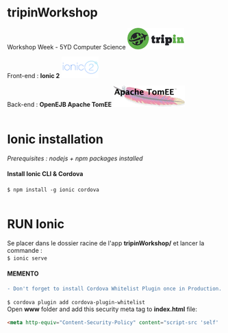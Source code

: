 [//]: # (project description)
# tripinWorkshop

Workshop Week - 5YD Computer Science 
<img src="https://github.com/lau-sam/tripinWorkshop/blob/master/src/assets/logo/logo.png" height="50">

Front-end : **Ionic 2** 
<img src="https://github.com/lau-sam/tripinWorkshop/blob/master/src/assets/logo/ionic.png" height="50">

Back-end : **OpenEJB Apache TomEE**
<img src="https://github.com/lau-sam/tripinWorkshop/blob/master/src/assets/logo/tomee.png" height="50">
<br><br>

[//]: # (ionic tuto)

# Ionic installation

*Prerequisites : nodejs + npm packages installed*

#### Install Ionic CLI & Cordova
`$ npm install -g ionic cordova`
<br><br>

# RUN Ionic
Se placer dans le dossier racine de l'app **tripinWorkshop/** et lancer la commande : <br>
`$ ionic serve`	


#### MEMENTO
```diff
- Don't forget to install Cordova Whitelist Plugin once in Production. Before moving the application to production, we should formulate a whitelist and allow access to specific network domains and subdomains.
```
`$ cordova plugin add cordova-plugin-whitelist`
<br>
Open **www** folder and add this security meta tag to **index.html** file:
```html
<meta http-equiv="Content-Security-Policy" content="script-src 'self' 'unsafe-eval' 'unsafe-inline' *; object-src 'self'; style-src 'self' 'unsafe-inline'; media-src *">

